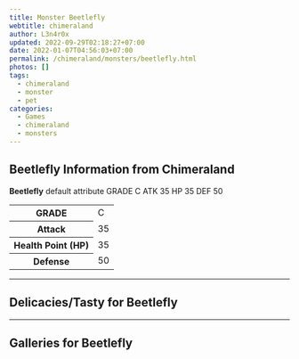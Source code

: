 ```yaml
---
title: Monster Beetlefly
webtitle: chimeraland
author: L3n4r0x
updated: 2022-09-29T02:18:27+07:00
date: 2022-01-07T04:56:03+07:00
permalink: /chimeraland/monsters/beetlefly.html
photos: []
tags:
  - chimeraland
  - monster
  - pet
categories:
  - Games
  - chimeraland
  - monsters
---
```


<section id="bootstrap-wrapper"><link rel="stylesheet" href="https://rawcdn.githack.com/dimaslanjaka/Web-Manajemen/0c3b5aa1813bd4abcd2c11bf3e37928b15c28664/css/bootstrap-5-3-0-alpha3-wrapper.css"/><h2 id="attribute">Beetlefly Information from Chimeraland</h2><p><b>Beetlefly</b> default attribute GRADE C ATK 35 HP 35 DEF 50<table><tr><th>GRADE</th><td>C</td></tr><tr><th>Attack</th><td>35</td></tr><tr><th>Health Point (HP)</th><td>35</td></tr><tr><th>Defense</th><td>50</td></tr></table></p><hr/><h2 id="delicacies">Delicacies/Tasty for Beetlefly</h2><div class="bg-dark text-light"></div><hr/><div id="gallery"><h2>Galleries for Beetlefly</h2><div class="row"></div></div></section>